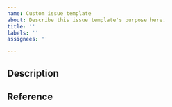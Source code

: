 ```yaml
---
name: Custom issue template
about: Describe this issue template's purpose here.
title: ''
labels: ''
assignees: ''

---
```


## Description


## Reference
